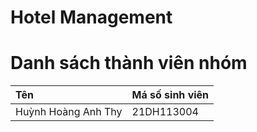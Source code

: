 # Hotel Management
# Danh sách thành viên nhóm
| Tên | Má số sinh viên |
|:--- | :--- |
| Huỳnh Hoàng Anh Thy | 21DH113004 |
